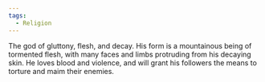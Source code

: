 ```yaml
---
tags:
  - Religion
---
```

The god of gluttony, flesh, and decay. His form is a mountainous being of tormented flesh, with many faces and limbs protruding from his decaying skin. He loves blood and violence, and will grant his followers the means to torture and maim their enemies.